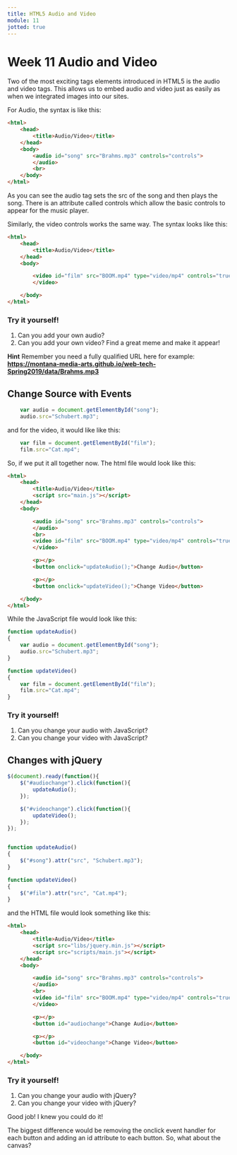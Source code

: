 ```yaml
---
title: HTML5 Audio and Video
module: 11
jotted: true
---
```


# Week 11 Audio and Video

Two of the most exciting tags elements introduced in HTML5 is the audio and video tags.  This allows us to embed audio and video just as easily as when we integrated images into our sites.

For Audio, the syntax is like this:

```html
<html>
    <head>
        <title>Audio/Video</title>
    </head>
    <body>
        <audio id="song" src="Brahms.mp3" controls="controls">
        </audio>
        <br>
    </body>
</html>
```

As you can see the audio tag sets the src of the song and then plays the song.  There is an attribute called controls which allow the basic controls to appear for the music player.

Similarly, the video controls works the same way.  The syntax looks like this:

```html
<html>
    <head>
        <title>Audio/Video</title>
    </head>
    <body>

        <video id="film" src="BOOM.mp4" type="video/mp4" controls="true">
        </video>

    </body>
</html>
```

<div id="jotted-demo-1" class="jotted-theme-stacked"></div>

<script>
    new Jotted(document.querySelector("#jotted-demo-1"), {
    files: [
        {
            type: "js",
            hide: false,
            url:"https://raw.githubusercontent.com/Montana-Media-Arts/441-WebTech-Spring2019/master/Week%2011%20Examples/handsonscript.js"
        },
        {
            type: "html",
            hide: false,
            url:"https://raw.githubusercontent.com/Montana-Media-Arts/441-WebTech-Spring2019/master/Week%2011%20Examples/HandsOnExample.html"

    }],
    showBlank: false,
    showResult: true,
    runScripts: true,
    plugins: [
        { name: 'ace', options: { "maxLines": 100, "Lines": 100 } },
        // { name: 'console', options: { autoClear: true } },
    ]
});
</script>

### Try it yourself!

1. Can you add your own audio? 
2. Can you add your own video? Find a great meme and make it appear!

**Hint** Remember you need a fully qualified URL here for example: **https://montana-media-arts.github.io/web-tech-Spring2019/data/Brahms.mp3**

## Change Source with Events

```javascript
    var audio = document.getElementById("song");
    audio.src="Schubert.mp3";
```

and for the video, it would like like this:

```javascript
    var film = document.getElementById("film");
    film.src="Cat.mp4";
```

So, if we put it all together now.  The html file would look like this:

```html
<html>
    <head>
        <title>Audio/Video</title>
        <script src="main.js"></script>
    </head>
    <body>

        <audio id="song" src="Brahms.mp3" controls="controls">
        </audio>
        <br>
        <video id="film" src="BOOM.mp4" type="video/mp4" controls="true">
        </video>

        <p></p>
        <button onclick="updateAudio();">Change Audio</button>

        <p></p>
        <button onclick="updateVideo();">Change Video</button>

    </body>
</html>
```

While the JavaScript file would look like this:

```javascript
function updateAudio()
{
    var audio = document.getElementById("song");
    audio.src="Schubert.mp3";
}

function updateVideo()
{
    var film = document.getElementById("film");
    film.src="Cat.mp4";
}
```


<div id="jotted-demo-1" class="jotted-theme-stacked"></div>

<script>
    new Jotted(document.querySelector("#jotted-demo-1"), {
    files: [
        {
            type: "js",
            hide: false,
            url:"https://raw.githubusercontent.com/Montana-Media-Arts/441-WebTech-Spring2019/master/Week%2011%20Examples/handsonscript.js"
        },
        {
            type: "html",
            hide: false,
            url:"https://raw.githubusercontent.com/Montana-Media-Arts/441-WebTech-Spring2019/master/Week%2011%20Examples/HandsOnExample.html"

    }],
    showBlank: false,
    showResult: true,
    runScripts: true,
    plugins: [
        { name: 'ace', options: { "maxLines": 100, "Lines": 100 } },
        // { name: 'console', options: { autoClear: true } },
    ]
});
</script>

### Try it yourself!

1. Can you change your audio with JavaScript?
2. Can you change your video with JavaScript?


## Changes with jQuery

```javascript
$(document).ready(function(){
    $("#audiochange").click(function(){
        updateAudio();
    });

    $("#videochange").click(function(){
        updateVideo();
    });
});


function updateAudio()
{
    $("#song").attr("src", "Schubert.mp3"); 
}

function updateVideo()
{
    $("#film").attr("src", "Cat.mp4");
}

```

and the HTML file would look something like this:

```html
<html>
    <head>
        <title>Audio/Video</title>
        <script src="libs/jquery.min.js"></script>
        <script src="scripts/main.js"></script>
    </head>
    <body>

        <audio id="song" src="Brahms.mp3" controls="controls">
        </audio>
        <br>
        <video id="film" src="BOOM.mp4" type="video/mp4" controls="true">
        </video>

        <p></p>
        <button id="audiochange">Change Audio</button>

        <p></p>
        <button id="videochange">Change Video</button>

    </body>
</html>
```

<div id="jotted-demo-1" class="jotted-theme-stacked"></div>

<script>
    new Jotted(document.querySelector("#jotted-demo-1"), {
    files: [
        {
            type: "js",
            hide: false,
            url:"https://raw.githubusercontent.com/Montana-Media-Arts/441-WebTech-Spring2019/master/Week%2011%20Examples/handsonscript.js"
        },
        {
            type: "html",
            hide: false,
            url:"https://raw.githubusercontent.com/Montana-Media-Arts/441-WebTech-Spring2019/master/Week%2011%20Examples/HandsOnExample.html"

    }],
    showBlank: false,
    showResult: true,
    runScripts: true,
    plugins: [
        { name: 'ace', options: { "maxLines": 100, "Lines": 100 } },
        // { name: 'console', options: { autoClear: true } },
    ]
});
</script>

### Try it yourself!

1. Can you change your audio with jQuery?
2. Can you change your video with jQuery?


Good job! I knew you could do it!

The biggest difference would be removing the onclick event handler for each button and adding an id attribute to each button.  So, what about the canvas?
